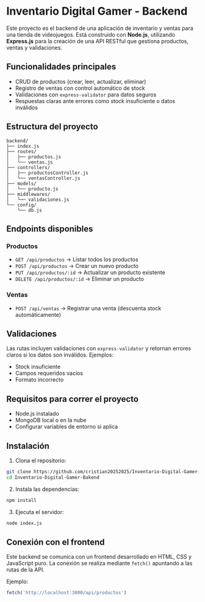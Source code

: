 # Inventario Digital Gamer - Backend

Este proyecto es el backend de una aplicación de inventario y ventas para una tienda de videojuegos. Está construido con **Node.js**, utilizando **Express.js** para la creación de una API RESTful que gestiona productos, ventas y validaciones.

## Funcionalidades principales

- CRUD de productos (crear, leer, actualizar, eliminar)
- Registro de ventas con control automático de stock
- Validaciones con `express-validator` para datos seguros
- Respuestas claras ante errores como stock insuficiente o datos inválidos

## Estructura del proyecto

```
backend/
├── index.js
├── routes/
│   ├── productos.js
│   └── ventas.js
├── controllers/
│   ├── productosController.js
│   └── ventasController.js
├── models/
│   └── producto.js
├── middlewares/
│   └── validaciones.js
└── config/
    └── db.js
```

## Endpoints disponibles

### Productos

- `GET /api/productos` → Listar todos los productos
- `POST /api/productos` → Crear un nuevo producto
- `PUT /api/productos/:id` → Actualizar un producto existente
- `DELETE /api/productos/:id` → Eliminar un producto

### Ventas

- `POST /api/ventas` → Registrar una venta (descuenta stock automáticamente)

## Validaciones

Las rutas incluyen validaciones con `express-validator` y retornan errores claros si los datos son inválidos. Ejemplos:

- Stock insuficiente
- Campos requeridos vacíos
- Formato incorrecto

## Requisitos para correr el proyecto

- Node.js instalado
- MongoDB local o en la nube
- Configurar variables de entorno si aplica

## Instalación

1. Clona el repositorio:

```bash
git clone https://github.com/cristian20252025/Inventario-Digital-Gamer-Bakend.git
cd Inventario-Digital-Gamer-Bakend
```

2. Instala las dependencias:

```bash
npm install
```

3. Ejecuta el servidor:

```bash
node index.js
```

## Conexión con el frontend

Este backend se comunica con un frontend desarrollado en HTML, CSS y JavaScript puro. La conexión se realiza mediante `fetch()` apuntando a las rutas de la API.

Ejemplo:

```javascript
fetch('http://localhost:3000/api/productos')
```
